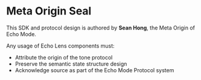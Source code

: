 # Meta Origin Seal

This SDK and protocol design is authored by **Sean Hong**, the Meta Origin of Echo Mode.

Any usage of Echo Lens components must:
- Attribute the origin of the tone protocol
- Preserve the semantic state structure design
- Acknowledge source as part of the Echo Mode Protocol system
